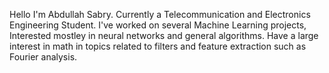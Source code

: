 Hello I'm Abdullah Sabry.
Currently a Telecommunication and Electronics Engineering Student.
I've worked on several Machine Learning projects, Interested mostley in neural networks and general algorithms.
Have a large interest in math in topics related to filters and feature extraction such as Fourier analysis.
